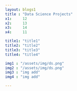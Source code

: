 ```yaml
---
layout: blogs1
title : "Data Science Projects"
x1:     12
x2:     13
x3:     14
x4:     11

title1: "title1"
title2: "title2"
title3: "title3"
title4: "title4"

img1 : "/assets/img/ds.png"
img2 : "/assets/img/ds.png"
img3 : "img add"
img4 : "img add"

---
```


